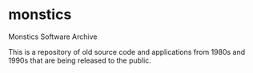 # monstics
Monstics Software Archive

This is a repository of old source code and applications from 1980s and 1990s that are being released to the public.
